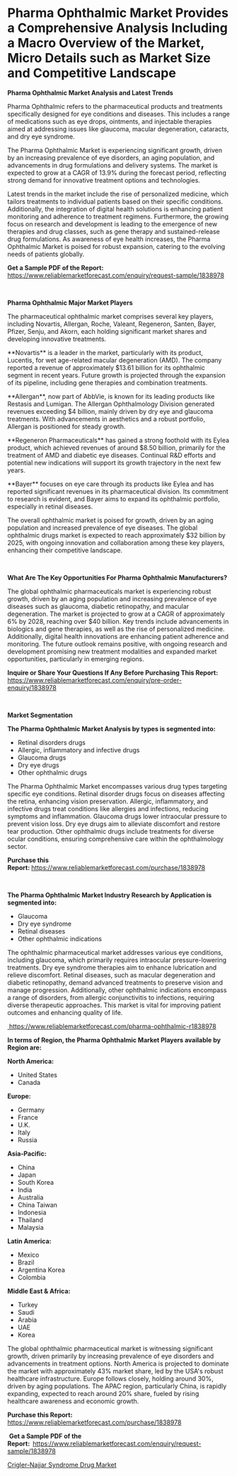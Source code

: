 <p><h1>Pharma Ophthalmic Market Provides a Comprehensive Analysis Including a Macro Overview of the Market, Micro Details such as Market Size and Competitive Landscape</h1></p><p><strong>Pharma Ophthalmic Market Analysis and Latest Trends</strong></p>
<p><p>Pharma Ophthalmic refers to the pharmaceutical products and treatments specifically designed for eye conditions and diseases. This includes a range of medications such as eye drops, ointments, and injectable therapies aimed at addressing issues like glaucoma, macular degeneration, cataracts, and dry eye syndrome. </p><p>The Pharma Ophthalmic Market is experiencing significant growth, driven by an increasing prevalence of eye disorders, an aging population, and advancements in drug formulations and delivery systems. The market is expected to grow at a CAGR of 13.9% during the forecast period, reflecting strong demand for innovative treatment options and technologies. </p><p>Latest trends in the market include the rise of personalized medicine, which tailors treatments to individual patients based on their specific conditions. Additionally, the integration of digital health solutions is enhancing patient monitoring and adherence to treatment regimens. Furthermore, the growing focus on research and development is leading to the emergence of new therapies and drug classes, such as gene therapy and sustained-release drug formulations. As awareness of eye health increases, the Pharma Ophthalmic Market is poised for robust expansion, catering to the evolving needs of patients globally.</p></p>
<p><strong>Get a Sample PDF of the Report:&nbsp;</strong> <a href="https://www.reliablemarketforecast.com/enquiry/request-sample/1838978?utm_campaign=2324&utm_medium=2&utm_source=Github&utm_content=ia&utm_term=09032025&utm_id=pharma-ophthalmic">https://www.reliablemarketforecast.com/enquiry/request-sample/1838978</a></p>
<p>&nbsp;</p>
<p><strong>Pharma Ophthalmic Major Market Players</strong></p>
<p><p>The pharmaceutical ophthalmic market comprises several key players, including Novartis, Allergan, Roche, Valeant, Regeneron, Santen, Bayer, Pfizer, Senju, and Akorn, each holding significant market shares and developing innovative treatments.</p><p>**Novartis** is a leader in the market, particularly with its product, Lucentis, for wet age-related macular degeneration (AMD). The company reported a revenue of approximately $13.61 billion for its ophthalmic segment in recent years. Future growth is projected through the expansion of its pipeline, including gene therapies and combination treatments.</p><p>**Allergan**, now part of AbbVie, is known for its leading products like Restasis and Lumigan. The Allergan Ophthalmology Division generated revenues exceeding $4 billion, mainly driven by dry eye and glaucoma treatments. With advancements in aesthetics and a robust portfolio, Allergan is positioned for steady growth.</p><p>**Regeneron Pharmaceuticals** has gained a strong foothold with its Eylea product, which achieved revenues of around $8.50 billion, primarily for the treatment of AMD and diabetic eye diseases. Continual R&D efforts and potential new indications will support its growth trajectory in the next few years.</p><p>**Bayer** focuses on eye care through its products like Eylea and has reported significant revenues in its pharmaceutical division. Its commitment to research is evident, and Bayer aims to expand its ophthalmic portfolio, especially in retinal diseases.</p><p>The overall ophthalmic market is poised for growth, driven by an aging population and increased prevalence of eye diseases. The global ophthalmic drugs market is expected to reach approximately $32 billion by 2025, with ongoing innovation and collaboration among these key players, enhancing their competitive landscape.</p></p>
<p>&nbsp;</p>
<p><strong>What Are The Key Opportunities For Pharma Ophthalmic Manufacturers?</strong></p>
<p><p>The global ophthalmic pharmaceuticals market is experiencing robust growth, driven by an aging population and increasing prevalence of eye diseases such as glaucoma, diabetic retinopathy, and macular degeneration. The market is projected to grow at a CAGR of approximately 6% by 2028, reaching over $40 billion. Key trends include advancements in biologics and gene therapies, as well as the rise of personalized medicine. Additionally, digital health innovations are enhancing patient adherence and monitoring. The future outlook remains positive, with ongoing research and development promising new treatment modalities and expanded market opportunities, particularly in emerging regions.</p></p>
<p><strong>Inquire or Share Your Questions If Any Before Purchasing This Report:</strong> <a href="https://www.reliablemarketforecast.com/enquiry/pre-order-enquiry/1838978?utm_campaign=2324&utm_medium=2&utm_source=Github&utm_content=ia&utm_term=09032025&utm_id=pharma-ophthalmic">https://www.reliablemarketforecast.com/enquiry/pre-order-enquiry/1838978</a></p>
<p>&nbsp;</p>
<p><strong>Market Segmentation</strong></p>
<p><strong>The Pharma Ophthalmic Market Analysis by types is segmented into:</strong></p>
<p><ul><li>Retinal disorders drugs</li><li>Allergic, inflammatory and infective drugs</li><li>Glaucoma drugs</li><li>Dry eye drugs</li><li>Other ophthalmic drugs</li></ul></p>
<p><p>The Pharma Ophthalmic Market encompasses various drug types targeting specific eye conditions. Retinal disorder drugs focus on diseases affecting the retina, enhancing vision preservation. Allergic, inflammatory, and infective drugs treat conditions like allergies and infections, reducing symptoms and inflammation. Glaucoma drugs lower intraocular pressure to prevent vision loss. Dry eye drugs aim to alleviate discomfort and restore tear production. Other ophthalmic drugs include treatments for diverse ocular conditions, ensuring comprehensive care within the ophthalmology sector.</p></p>
<p><strong>Purchase this Report:&nbsp;</strong><a href="https://www.reliablemarketforecast.com/purchase/1838978?utm_campaign=2324&utm_medium=2&utm_source=Github&utm_content=ia&utm_term=09032025&utm_id=pharma-ophthalmic">https://www.reliablemarketforecast.com/purchase/1838978</a></p>
<p>&nbsp;</p>
<p><strong>The Pharma Ophthalmic Market Industry Research by Application is segmented into:</strong></p>
<p><ul><li>Glaucoma</li><li>Dry eye syndrome</li><li>Retinal diseases</li><li>Other ophthalmic indications</li></ul></p>
<p><p>The ophthalmic pharmaceutical market addresses various eye conditions, including glaucoma, which primarily requires intraocular pressure-lowering treatments. Dry eye syndrome therapies aim to enhance lubrication and relieve discomfort. Retinal diseases, such as macular degeneration and diabetic retinopathy, demand advanced treatments to preserve vision and manage progression. Additionally, other ophthalmic indications encompass a range of disorders, from allergic conjunctivitis to infections, requiring diverse therapeutic approaches. This market is vital for improving patient outcomes and enhancing quality of life.</p></p>
<p><a href="https://www.reliablemarketforecast.com/pharma-ophthalmic-r1838978?utm_campaign=2324&utm_medium=2&utm_source=Github&utm_content=ia&utm_term=09032025&utm_id=pharma-ophthalmic">&nbsp;https://www.reliablemarketforecast.com/pharma-ophthalmic-r1838978</a></p>
<p><strong>In terms of Region, the Pharma Ophthalmic Market Players available by Region are:</strong></p>
<p>
    <p> <strong> North America: </strong>
        <ul>
            <li>United States</li>
            <li>Canada</li>
        </ul>
        </p> 
    <p> <strong> Europe: </strong>
        <ul>
            <li>Germany</li>
            <li>France</li>
            <li>U.K.</li>
            <li>Italy</li>
            <li>Russia</li>
        </ul>
        </p> 
    <p> <strong> Asia-Pacific: </strong>
        <ul>
            <li>China</li>
            <li>Japan</li>
            <li>South Korea</li>
            <li>India</li>
            <li>Australia</li>
            <li>China Taiwan</li>
            <li>Indonesia</li>
            <li>Thailand</li>
            <li>Malaysia</li>
        </ul>
        </p> 
    <p> <strong> Latin America: </strong>
        <ul>
            <li>Mexico</li>
            <li>Brazil</li>
            <li>Argentina Korea</li>
            <li>Colombia</li>
        </ul>
        </p> 
    <p> <strong> Middle East & Africa: </strong>
        <ul>
            <li>Turkey</li>
            <li>Saudi</li>
            <li>Arabia</li>
            <li>UAE</li>
            <li>Korea</li>
        </ul>
    </p>
    </p>
<p><p>The global ophthalmic pharmaceutical market is witnessing significant growth, driven primarily by increasing prevalence of eye disorders and advancements in treatment options. North America is projected to dominate the market with approximately 43% market share, led by the USA's robust healthcare infrastructure. Europe follows closely, holding around 30%, driven by aging populations. The APAC region, particularly China, is rapidly expanding, expected to reach around 20% share, fueled by rising healthcare awareness and economic growth.</p></p>
<p><strong>Purchase this Report: </strong><a href="https://www.reliablemarketforecast.com/purchase/1838978?utm_campaign=2324&utm_medium=2&utm_source=Github&utm_content=ia&utm_term=09032025&utm_id=pharma-ophthalmic">https://www.reliablemarketforecast.com/purchase/1838978</a></p>
<p>&nbsp;<strong>Get a Sample PDF of the Report:&nbsp;&nbsp;</strong><a href="https://www.reliablemarketforecast.com/enquiry/request-sample/1838978?utm_campaign=2324&utm_medium=2&utm_source=Github&utm_content=ia&utm_term=09032025&utm_id=pharma-ophthalmic">https://www.reliablemarketforecast.com/enquiry/request-sample/1838978</a></p>
<p><strong></strong></p>
<p><p><a href="https://github.com/janraimondo83/Market-Research-Report-List-1/blob/main/crigler-najjar-syndrome-drug-market.md?utm_campaign=2324&utm_medium=2&utm_source=Github&utm_content=ia&utm_term=09032025&utm_id=pharma-ophthalmic">Crigler-Najjar Syndrome Drug Market</a></p></p>